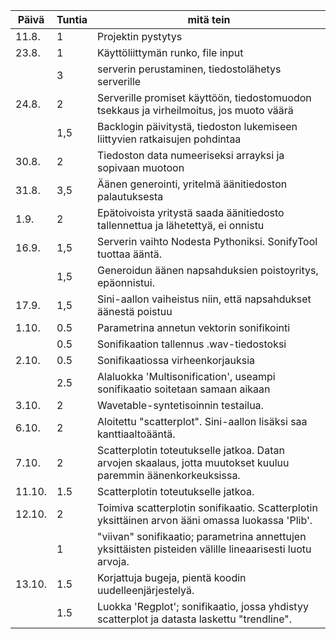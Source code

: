 Päivä | Tuntia | mitä tein
------|--------|-----------
11.8. | 1 | Projektin pystytys
23.8. | 1 | Käyttöliittymän runko, file input
    | 3 | serverin perustaminen, tiedostolähetys serverille
24.8. | 2 | Serverille promiset käyttöön, tiedostomuodon tsekkaus ja virheilmoitus, jos muoto väärä
     | 1,5 | Backlogin päivitystä, tiedoston lukemiseen liittyvien ratkaisujen pohdintaa
30.8. | 2 | Tiedoston data numeeriseksi arrayksi ja sopivaan muotoon
31.8. | 3,5 | Äänen generointi, yritelmä äänitiedoston palautuksesta
1.9. | 2 | Epätoivoista yritystä saada äänitiedosto tallennettua ja lähetettyä, ei onnistu
16.9. | 1,5 | Serverin vaihto Nodesta Pythoniksi. SonifyTool tuottaa ääntä.
      | 1,5 | Generoidun äänen napsahduksien poistoyritys, epäonnistui.
17.9. | 1,5 | Sini-aallon vaiheistus niin, että napsahdukset äänestä poistuu
1.10. | 0.5 | Parametrina annetun vektorin sonifikointi 
      | 0.5 | Sonifikaation tallennus .wav-tiedostoksi
2.10. | 0.5 | Sonifikaatiossa virheenkorjauksia
      | 2.5 | Alaluokka 'Multisonification', useampi sonifikaatio soitetaan samaan aikaan
3.10. | 2 | Wavetable-syntetisoinnin testailua.
6.10. | 2 | Aloitettu "scatterplot". Sini-aallon lisäksi saa kanttiaaltoääntä.
7.10. | 2 | Scatterplotin toteutukselle jatkoa. Datan arvojen skaalaus, jotta muutokset kuuluu paremmin äänenkorkeuksissa.
11.10. | 1.5 | Scatterplotin toteutukselle jatkoa.
12.10. | 2 | Toimiva scatterplotin sonifikaatio. Scatterplotin yksittäinen arvon ääni omassa luokassa 'Plib'.
       | 1 | "viivan" sonifikaatio; parametrina annettujen yksittäisten pisteiden välille lineaarisesti luotu arvoja.
13.10. | 1.5 | Korjattuja bugeja, pientä koodin uudelleenjärjestelyä.
       | 1.5 | Luokka 'Regplot'; sonifikaatio, jossa yhdistyy scatterplot ja datasta laskettu "trendline".
